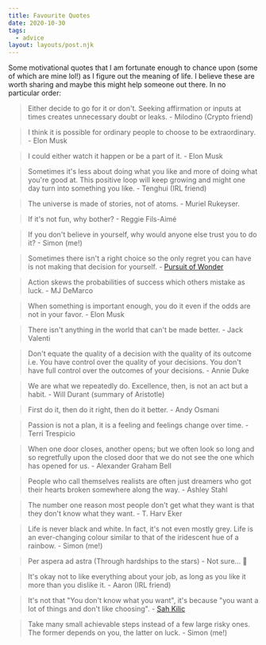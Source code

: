 ```yaml
---
title: Favourite Quotes
date: 2020-10-30
tags:
  - advice
layout: layouts/post.njk
---
```


Some motivational quotes that I am fortunate enough to chance upon (some of which are mine lol!) as I figure out the meaning of life. I believe these are worth sharing and maybe this might help someone out there. In no particular order:

> Either decide to go for it or don't. Seeking affirmation or inputs at times creates unnecessary doubt or leaks. - Milodino (Crypto friend)

> I think it is possible for ordinary people to choose to be extraordinary. - Elon Musk

> I could either watch it happen or be a part of it. - Elon Musk

> Sometimes it's less about doing what you like and more of doing what you're good at. This positive loop will keep growing and might one day turn into something you like. - Tenghui (IRL friend)

> The universe is made of stories, not of atoms. - Muriel Rukeyser.


> If it's not fun, why bother? - Reggie Fils-Aimé

> If you don't believe in yourself, why would anyone else trust you to do it? - Simon (me!)

> Sometimes there isn't a right choice so the only regret you can have is not making that decision for yourself. - [Pursuit of Wonder](https://youtu.be/x18bXxW3yhY)

> Action skews the probabilities of success which others mistake as luck. - MJ DeMarco

> When something is important enough, you do it even if the odds are not in your favor. - Elon Musk

> There isn't anything in the world that can't be made better. - Jack Valenti

> Don't equate the quality of a decision with the quality of its outcome i.e. You have control over the quality of your decisions. You don't have full control over the outcomes of your decisions. - Annie Duke

> We are what we repeatedly do. Excellence, then, is not an act but a habit. - Will Durant (summary of Aristotle)

> First do it, then do it right, then do it better. - Andy Osmani

> Passion is not a plan, it is a feeling and feelings change over time. - Terri Trespicio

> When one door closes, another opens; but we often look so long and so regretfully upon the closed door that we do not see the one which has opened for us. - Alexander Graham Bell

> People who call themselves realists are often just dreamers who got their hearts broken somewhere along the way. - Ashley Stahl

> The number one reason most people don't get what they want is that they don't know what they want. - T. Harv Eker 

> Life is never black and white. In fact, it's not even mostly grey. Life is an ever-changing colour similar to that of the iridescent hue of a rainbow. - Simon (me!)

> Per aspera ad astra (Through hardships to the stars) - Not sure... 🤔

> It's okay not to like everything about your job, as long as you like it more than you dislike it. - Aaron (IRL friend)

> It's not that "You don't know what you want", it's because "you want a lot of things and don't like choosing". - [Sah Kilic](https://medium.com/swlh/if-you-dont-know-what-you-want-this-is-for-you-6f7491ca2fb4)

> Take many small achievable steps instead of a few large risky ones. The former depends on you, the latter on luck. - Simon (me!)